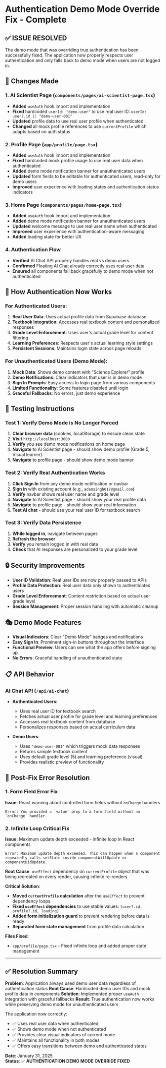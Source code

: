 # Authentication Demo Mode Override Fix - Complete

## ✅ ISSUE RESOLVED

The demo mode that was overriding true authentication has been successfully fixed. The application now properly respects user authentication and only falls back to demo mode when users are not logged in.

## 🔧 Changes Made

### 1. AI Scientist Page (`components/pages/ai-scientist-page.tsx`)
- **Added** `useAuth` hook import and implementation
- **Fixed** hardcoded `userId: "demo-user"` to use real user ID: `userId: user?.id || "demo-user-001"`
- **Updated** profile data to use real user profile when authenticated
- **Changed** all mock profile references to use `currentProfile` which adapts based on auth status

### 2. Profile Page (`app/profile/page.tsx`)
- **Added** `useAuth` hook import and implementation  
- **Fixed** hardcoded mock profile usage to use real user data when authenticated
- **Added** demo mode notification banner for unauthenticated users
- **Updated** form fields to be editable for authenticated users, read-only for demo users
- **Improved** user experience with loading states and authentication status indicators

### 3. Home Page (`components/pages/home-page.tsx`)
- **Added** `useAuth` hook import and implementation
- **Added** demo mode notification banner for unauthenticated users
- **Updated** welcome message to use real user name when authenticated
- **Improved** user experience with authentication-aware messaging
- **Added** loading state for better UX

### 4. Authentication Flow
- **Verified** AI Chat API properly handles real vs demo users
- **Confirmed** Floating AI Chat already correctly uses real user data
- **Ensured** all components fall back gracefully to demo mode when not authenticated

## 🎯 How Authentication Now Works

### For Authenticated Users:
1. **Real User Data**: Uses actual profile data from Supabase database
2. **Textbook Integration**: Accesses real textbook content and personalized responses
3. **Grade Level Enforcement**: Uses user's actual grade level for content filtering
4. **Learning Preferences**: Respects user's actual learning style settings
5. **Persistent Sessions**: Maintains login state across page reloads

### For Unauthenticated Users (Demo Mode):
1. **Mock Data**: Shows demo content with "Science Explorer" profile
2. **Demo Notifications**: Clear indicators that user is in demo mode
3. **Sign In Prompts**: Easy access to login page from various components
4. **Limited Functionality**: Some features disabled until login
5. **Graceful Fallbacks**: No errors, just demo experience

## 🚀 Testing Instructions

### Test 1: Verify Demo Mode is No Longer Forced
1. **Clear browser data** (cookies, localStorage) to ensure clean state
2. **Visit** `http://localhost:3000` 
3. **Verify** you see demo mode notifications on home page
4. **Navigate** to AI Scientist page - should show demo profile (Grade 5, Visual learner)
5. **Navigate** to profile page - should show demo mode banner

### Test 2: Verify Real Authentication Works
1. **Click Sign In** from any demo mode notification or navbar
2. **Sign in** with existing account (e.g., `adamsingh017@gmail.com`)
3. **Verify** navbar shows real user name and grade level
4. **Navigate** to AI Scientist page - should show your real profile data
5. **Navigate** to profile page - should show your real information
6. **Test AI chat** - should use your real user ID for textbook search

### Test 3: Verify Data Persistence
1. **While logged in**, navigate between pages
2. **Refresh the browser** 
3. **Verify** you remain logged in with real data
4. **Check** that AI responses are personalized to your grade level

## 🔒 Security Improvements

- **User ID Validation**: Real user IDs are now properly passed to APIs
- **Profile Data Protection**: Real user data only shown to authenticated users
- **Grade Level Enforcement**: Content restriction based on actual user grade level
- **Session Management**: Proper session handling with automatic cleanup

## 🎭 Demo Mode Features

- **Visual Indicators**: Clear "Demo Mode" badges and notifications
- **Easy Sign In**: Prominent sign-in buttons throughout the interface
- **Functional Preview**: Users can see what the app offers before signing up
- **No Errors**: Graceful handling of unauthenticated state

## 📋 API Behavior

### AI Chat API (`/api/ai-chat`)
- **Authenticated Users**: 
  - Uses real user ID for textbook search
  - Fetches actual user profile for grade level and learning preferences
  - Accesses real textbook content from database
  - Personalizes responses based on actual curriculum data

- **Demo Users**:
  - Uses `"demo-user-001"` which triggers mock data responses
  - Returns sample textbook content
  - Uses default grade level (5) and learning preference (visual)
  - Provides realistic preview of functionality

## 🐛 Post-Fix Error Resolution

### 1. Form Field Error Fix
**Issue**: React warning about controlled form fields without `onChange` handlers
```
Error: You provided a `value` prop to a form field without an `onChange` handler.
```

### 2. Infinite Loop Critical Fix
**Issue**: Maximum update depth exceeded - infinite loop in React components
```
Error: Maximum update depth exceeded. This can happen when a component repeatedly calls setState inside componentWillUpdate or componentDidUpdate.
```

**Root Cause**: `useEffect` dependency on `currentProfile` object that was being recreated on every render, causing infinite re-renders

**Critical Solution**: 
- **Moved `currentProfile` calculation** after the `useEffect` to prevent dependency loops
- **Fixed `useEffect` dependencies** to use stable values: `[user?.id, profile?.id, loading]`
- **Added form initialization guard** to prevent rendering before data is ready
- **Separated form state management** from profile data calculation

**Files Fixed**: 
- `app/profile/page.tsx` - Fixed infinite loop and added proper state management

---

## ✅ Resolution Summary

**Problem**: Application always used demo user data regardless of authentication status
**Root Cause**: Hardcoded demo user IDs and mock profile data in components
**Solution**: Implemented proper `useAuth` integration with graceful fallbacks
**Result**: True authentication now works while preserving demo mode for unauthenticated users

The application now correctly:
- ✅ Uses real user data when authenticated
- ✅ Shows demo mode when not authenticated  
- ✅ Provides clear visual indicators of current mode
- ✅ Maintains all functionality in both modes
- ✅ Offers easy transitions between demo and authenticated states

**Date**: January 31, 2025  
**Status**: ✅ **AUTHENTICATION DEMO MODE OVERRIDE FIXED**
